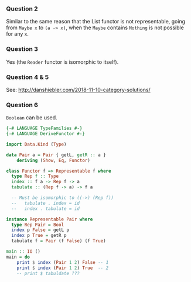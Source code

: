 ### Question 2

Similar to the same reason that the List functor is not representable, going from `Maybe x` to `(a -> x)`, when the `Maybe` contains `Nothing` is not possible for any `x`.

### Question 3

Yes (the `Reader` functor is isomorphic to itself).

### Question 4 & 5

See: http://danshiebler.com/2018-11-10-category-solutions/

### Question 6

`Boolean` can be used.

```hs
{-# LANGUAGE TypeFamilies #-}
{-# LANGUAGE DeriveFunctor #-}

import Data.Kind (Type)

data Pair a = Pair { getL, getR :: a }
    deriving (Show, Eq, Functor)

class Functor f => Representable f where
  type Rep f :: Type
  index :: f a -> Rep f -> a
  tabulate :: (Rep f -> a) -> f a

  -- Must be isomorphic to ((->) (Rep f))
  --   tabulate . index = id
  --   index . tabulate = id

instance Representable Pair where
  type Rep Pair = Bool
  index p False = getL p
  index p True = getR p
  tabulate f = Pair (f False) (f True)

main :: IO ()
main = do
    print $ index (Pair 1 2) False -- 1
    print $ index (Pair 1 2) True  -- 2
    -- print $ tabuldate ???
```
